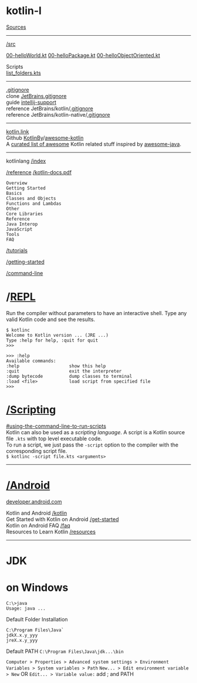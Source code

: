 # kotlin-l
[Sources](/SOURCES.md)

---
[/src](/src)  

[00-helloWorld.kt](/src/00-helloWorld.kt)
[00-helloPackage.kt](/src/00-helloPackage.kt)
[00-helloObjectOriented.kt](/src/00-helloObjectOriented.kt)

Scripts  
[list_folders.kts](/src/list_folders.kts)

---

[.gitignore](/.gitignore)  
clone [JetBrains.gitignore](https://github.com/github/gitignore/blob/master/Global/JetBrains.gitignore)  
guide [intellij-support](https://intellij-support.jetbrains.com/hc/en-us/articles/206544839-How-to-manage-projects-under-Version-Control-Systems)  
reference JetBrains/kotlin/[.gitignore](https://github.com/JetBrains/kotlin/blob/master/.gitignore)  
reference JetBrains/kotlin-native/[.gitignore](https://github.com/JetBrains/kotlin-native/blob/master/.gitignore)  

---

[kotlin.link](https://kotlin.link/)  
Github [KotlinBy](https://github.com/KotlinBy)/[awesome-kotlin](https://github.com/KotlinBy/awesome-kotlin)  
A [curated list of awesome](https://github.com/sindresorhus/awesome) Kotlin related stuff inspired by [awesome-java](https://github.com/akullpp/awesome-java).  

---

kotlinlang [/index](http://kotlinlang.org/)  

[/reference](https://kotlinlang.org/docs/reference/) [/kotlin-docs.pdf](https://kotlinlang.org/docs/kotlin-docs.pdf)
```
Overview
Getting Started
Basics
Classes and Objects
Functions and Lambdas
Other
Core Libraries
Reference
Java Interop
JavaScript
Tools
FAQ
```

[/tutorials](http://kotlinlang.org/docs/tutorials)  

[/getting-started]((http://kotlinlang.org/docs/tutorials/getting-started.html))

[/command-line](http://kotlinlang.org/docs/tutorials/command-line.html)  


# /[REPL](https://kotlinlang.org/docs/tutorials/command-line.html#running-the-repl)

Run the compiler without parameters to have an interactive shell. Type any valid Kotlin code and see the results.
```
$ kotlinc
Welcome to Kotlin version ... (JRE ...)
Type :help for help, :quit for quit
>>> 
```
```
>>> :help
Available commands:
:help                   show this help
:quit                   exit the interpreter
:dump bytecode          dump classes to terminal
:load <file>            load script from specified file
>>> 
```


# [/Scripting](https://kotlinlang.org/docs/tutorials/command-line.html#using-the-command-line-to-run-scripts)
[#using-the-command-line-to-run-scripts](https://kotlinlang.org/docs/tutorials/command-line.html#using-the-command-line-to-run-scripts)  
Kotlin can also be used as a *scripting language*. A script is a Kotlin source file `.kts` with top level executable code.  
To run a script, we just pass the `-script` option to the compiler with the corresponding script file.  
```$ kotlinc -script file.kts <arguments>```

---

# [/Android](https://developer.android.com/)

[developer.android.com](https://developer.android.com/)  

Kotlin and Android [/kotlin](https://developer.android.com/kotlin/)  
Get Started with Kotlin on Android [/get-started](https://developer.android.com/kotlin/get-started.html)  
Kotlin on Android FAQ [/faq](https://developer.android.com/kotlin/faq.html)  
Resources to Learn Kotlin [/resources](https://developer.android.com/kotlin/resources.html)  

---

# JDK

on Windows  
===

```
C:\>java
Usage: java ...
```
Default Folder Installation
```
C:\Program Files\Java`
jdkX.x.y_yyy
jreX.x.y_yyy
``` 

Default PATH `C:\Program Files\Java\jdk...\bin`

```Computer > Properties > Advanced system settings > Environment Variables > System variables > Path```
```New... > Edit environment variable > New``` OR ```Edit... > Variable value:``` add ; and PATH 

